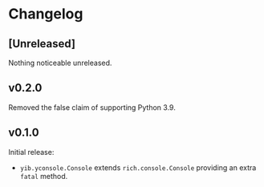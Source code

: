 # Changelog

## [Unreleased]

Nothing noticeable unreleased.

## v0.2.0

Removed the false claim of supporting Python 3.9.

## v0.1.0

Initial release:

- `yib.yconsole.Console` extends `rich.console.Console` providing an extra `fatal` method.
